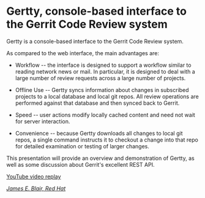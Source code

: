 # Gertty, console-based interface to the Gerrit Code Review system

Gertty is a console-based interface to the Gerrit Code Review system.

As compared to the web interface, the main advantages are:

* Workflow -- the interface is designed to support a workflow similar
  to reading network news or mail. In particular, it is designed to
  deal with a large number of review requests across a large number of
  projects.

* Offline Use -- Gertty syncs information about changes in subscribed
  projects to a local database and local git repos. All review
  operations are performed against that database and then synced back
  to Gerrit.

* Speed -- user actions modify locally cached content and need not
  wait for server interaction.

* Convenience -- because Gertty downloads all changes to local git
  repos, a single command instructs it to checkout a change into that
  repo for detailed examination or testing of larger changes.

This presentation will provide an overview and demonstration of
Gertty, as well as some discussion about Gerrit's excellent REST API.

[YouTube video replay](https://youtu.be/EP-b5xhH-LY)

*[James E. Blair, Red Hat](../speakers.md#corvus)*
